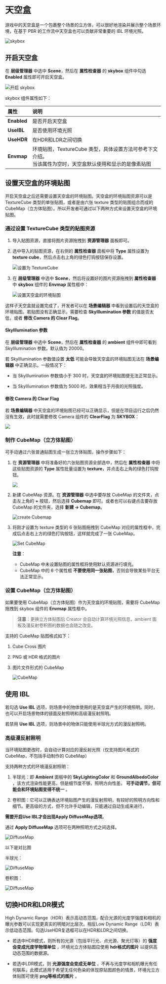# 天空盒

游戏中的天空盒是一个包裹整个场景的立方体，可以很好地渲染并展示整个场景环境，在基于 PBR 的工作流中天空盒也可以贡献非常重要的 IBL 环境光照。

![skybox](skybox/Skybox.png)

## 开启天空盒

在 **层级管理器** 中选中 **Scene**，然后在 **属性检查器** 的 **skybox** 组件中勾选 **Enabled** 属性即可开启天空盒。

![开启 skybox](skybox/enable-skybox.png)

skybox 组件属性如下：

| 属性 | 说明 |
| :---| :--- |
| **Enabled** | 是否开启天空盒 |
| **UseIBL** | 是否使用环境光照 |
| **UseHDR** | 在HDR和LDR之间切换 |
| **Envmap** | 环境贴图，TextureCube 类型，具体设置方法可参考下文介绍。<br>当该属性为空时，天空盒默认使用和显示的是像素贴图 |

## 设置天空盒的环境贴图

开启天空盒之后还需要设置天空盒的环境贴图。天空盒的环境贴图资源可以是 TextureCube 类型的单张贴图，或者是由六张 texture 类型的贴图组合而成的 CubeMap（立方体贴图）。所以开发者可通过以下两种方式来设置天空盒的环境贴图。

### 通过设置 TextureCube 类型的贴图资源

1. 导入贴图资源，直接将图片资源拖拽到 **资源管理器** 面板即可。

2. 选中导入的贴图资源，在右侧的 **属性检查器** 面板中将 **Type** 属性设置为 **texture cube**，然后点击右上角的绿色打钩按钮保存设置。

    ![设置为 TextureCube](skybox/texturecube.png)

3. 在 **层级管理器** 中选中 **Scene**，然后将设置好的图片资源拖拽到 **属性检查器** 中 **skybox** 组件的 **Envmap** 属性框中：

    ![设置天空盒的环境贴图](skybox/set-envmap.png)

这样子天空盒就设置完成了，开发者可以在 **场景编辑器** 中看到设置后的天空盒的环境贴图。若贴图没有正确显示，需要检查 **SkyIllumination 参数** 的值是否太低，或者 **修改 Camera 的 Clear Flag**。

#### SkyIllumination 参数

在 **层级管理器** 中选中 **Scene**，然后在 **属性检查器** 的 **ambient** 组件中即可看到 SkyIllumination 参数，默认值为 20000。

若 SkyIllumination 参数值设置 **太低** 可能会导致天空盒的环境贴图无法在 **场景编辑器** 中正确显示。一般情况下：

- 当 SkyIllumination 参数值小于 300 时，天空盒的环境贴图便无法正常显示。

- 当 SkyIllumination 参数值为 5000 时，效果相当于月夜的光照强度。

#### 修改 Camera 的 Clear Flag

若 **场景编辑器** 中天空盒的环境贴图已经可以正确显示，但是在项目运行之后仍然没有生效，此时就需要修改 Camera 组件的 **ClearFlag** 为 **SKYBOX**：

![](skybox/skybox-camera.png)

### 制作 CubeMap（立方体贴图）

可手动通过六张普通贴图生成一张立方体贴图，操作步骤如下：

1. 在 **资源管理器** 中将准备好的六张贴图资源全部选中，然后在 **属性检查器** 中将这些贴图资源的 **Type** 属性批量设置为 **texture**，并点击右上角的绿色打钩按钮。

   ![](skybox/cubemap-texture-type.png)

2. 新建 CubeMap 资源。在 **资源管理器** 中选中要存放 CubeMap 的文件夹，点击左上角的 **+** 按钮，然后选择 **Cubemap** 即可。或者也可以右键点击要存放 CubeMap 的文件夹，选择 **新建 -> Cubemap**。

    ![create Cubemap](skybox/create-cubemap.png)

3. 将刚才设置为 texture 类型的 6 张贴图拖拽到 CubeMap 对应的属性框中，完成后点击右上方的绿色打钩按钮，这样就完成了一张 CubeMap。

    ![Set CubeMap](skybox/cubemap-properties.png)

    **注意**：
    - CubeMap 中未设置贴图的属性框将使用默认资源进行填充。
    - CubeMap 中的 6 个属性框 **不要使用同一张贴图**，否则会导致某些平台无法正常显示。

### 设置 CubeMap（立方体贴图）

如果要使用 CubeMap（立方体贴图）作为天空盒的环境贴图，需要将 CubeMap 拖拽到 skybox 组件的 **Envmap** 属性框中。

> **注意**：更换立方体贴图后 Creator 会自动计算环境光照信息，ambient 面板及漫反射卷积图的数据也会随之改变。

支持的 CubeMap 贴图格式如下：
1. Cube Cross 图片

2. PNG 或 HDR 格式的图片

3. 图片文件形式的 CubeMap

    ![CubeMap](skybox/cubemap-show.png)

## 使用 IBL

若勾选 **Use IBL** 选项，则场景中的物体使用的是天空盒产生的环境照明。同时，也可以开启场景物体的镜面反射照明和高级漫反射照明。

若禁用 **Use IBL** 选项，则场景中的物体只能使用半球光方式的漫反射照明。

### 高级漫反射照明

当环境贴图更改时，会自动计算对应的漫反射光照（仅支持图片格式的 CubeMap，不包括手动制作的 CubeMap）

支持两种方式的环境漫反射照明：
1. 半球光：即 **Ambient** 面板中的 **SkyLightingColor** 和 **GroundAlbedoColor** ，该方式渲染性能更高，但是细节度不够，照明方向性差。 **可手动调节，但可能会和环境贴图变得不统一** 。

2. 卷积图：它可以正确表达环境贴图产生的漫反射照明，有较好的照明方向性和细节。更高级的方式，但不允许手动编辑，只能通过自动生成来进行，

**需要开启Use IBL才会出现Apply DiffuseMap选项**。

通过 **Apply DiffuseMap** 选项可在两种照明方式之间选择。

![DiffuseMap](skybox/diffusemap-prop.png)

以下是对比图

半球光：

![DiffuseMap](skybox/hemisphere-lighting.png)

卷积图：

![DiffuseMap](skybox/diffusemap.png)

## 切换HDR和LDR模式

High Dynamic Range（HDR）表示高动态范围，配合光源的光度学强度和相机的曝光参数可以实现更真实的明暗对比层次。相反Low Dynamic Range（LDR）表示低动态范围。勾选UseHDR复选框可以在HDR和LDR之间切换。

- 若选中HDR模式，则所有的光源（包括平行光、点光源、聚光灯等）的 **强度会变成光度学物理单位** ，环境光立方体贴图应使用 **hdr格式的图片** 以提供高动态范围的数据源。

- 若选中LDR模式，则 **光源强度会变成无单位** ，不再与光度学和相机曝光有任何联系，此模式适用于希望无任何色染的体现原贴图颜色的情景，环境光立方体贴图可使用 **png等格式的图片** 。
